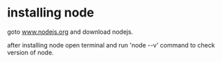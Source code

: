 # installing node 
goto www.nodejs.org and download nodejs.

after installing node open terminal and run 'node --v' command to check version of node.